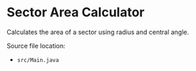 # Sector Area Calculator

Calculates the area of a sector using radius and central angle.

Source file location:
- `src/Main.java`

